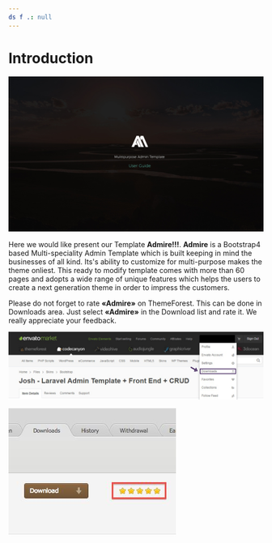 ```yaml
---
ds f .: null
---
```


# Introduction

![](../.gitbook/assets/bg-home-_1.jpg)

Here we would like present our Template **Admire!!!**. **Admire** is a Bootstrap4 based Multi-speciality Admin Template which is built keeping in mind the businesses of all kind. Its's ability to customize for multi-purpose makes the theme onliest. This ready to modify template comes with more than 60 pages and adopts a wide range of unique features which helps the users to create a next generation theme in order to impress the customers.

Please do not forget to rate **«Admire»** on ThemeForest. This can be done in Downloads area. Just select **«Admire»** in the Download list and rate it. We really appreciate your feedback.

![](../.gitbook/assets/karavoil.png)

![](../.gitbook/assets/scrineenshot-2.jpg)

